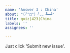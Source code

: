 ```yaml
---
name: 'Answer 3 : China'
about: "(╯°□°）╯︵ ┻━┻"
title: quiz|423|China
labels: ''
assignees: ''

---
```


Just click 'Submit new issue'.
